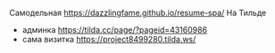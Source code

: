 

Самодельная https://dazzlingfame.github.io/resume-spa/
На Тильде

* админка https://tilda.cc/page/?pageid=43160986
* сама визитка https://project8499280.tilda.ws/

